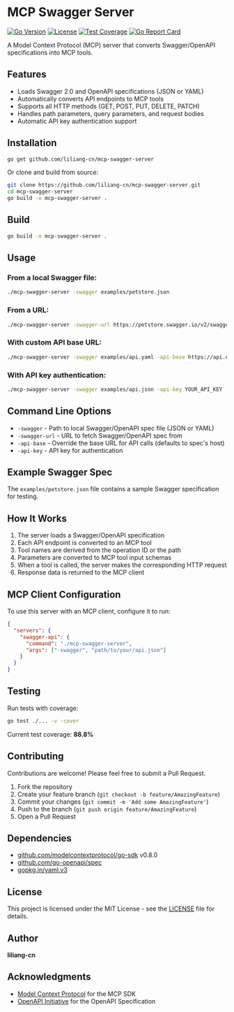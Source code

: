 # MCP Swagger Server

[![Go Version](https://img.shields.io/badge/Go-1.21+-00ADD8?style=flat&logo=go)](https://go.dev)
[![License](https://img.shields.io/badge/License-MIT-blue.svg)](LICENSE)
[![Test Coverage](https://img.shields.io/badge/Coverage-88.8%25-brightgreen)](https://github.com/liliang-cn/mcp-swagger-server)
[![Go Report Card](https://goreportcard.com/badge/github.com/liliang-cn/mcp-swagger-server)](https://goreportcard.com/report/github.com/liliang-cn/mcp-swagger-server)

A Model Context Protocol (MCP) server that converts Swagger/OpenAPI specifications into MCP tools.

## Features

- Loads Swagger 2.0 and OpenAPI specifications (JSON or YAML)
- Automatically converts API endpoints to MCP tools
- Supports all HTTP methods (GET, POST, PUT, DELETE, PATCH)
- Handles path parameters, query parameters, and request bodies
- Automatic API key authentication support

## Installation

```bash
go get github.com/liliang-cn/mcp-swagger-server
```

Or clone and build from source:

```bash
git clone https://github.com/liliang-cn/mcp-swagger-server.git
cd mcp-swagger-server
go build -o mcp-swagger-server .
```

## Build

```bash
go build -o mcp-swagger-server .
```

## Usage

### From a local Swagger file:

```bash
./mcp-swagger-server -swagger examples/petstore.json
```

### From a URL:

```bash
./mcp-swagger-server -swagger-url https://petstore.swagger.io/v2/swagger.json
```

### With custom API base URL:

```bash
./mcp-swagger-server -swagger examples/api.yaml -api-base https://api.example.com
```

### With API key authentication:

```bash
./mcp-swagger-server -swagger examples/api.json -api-key YOUR_API_KEY
```

## Command Line Options

- `-swagger` - Path to local Swagger/OpenAPI spec file (JSON or YAML)
- `-swagger-url` - URL to fetch Swagger/OpenAPI spec from
- `-api-base` - Override the base URL for API calls (defaults to spec's host)
- `-api-key` - API key for authentication

## Example Swagger Spec

The `examples/petstore.json` file contains a sample Swagger specification for testing.

## How It Works

1. The server loads a Swagger/OpenAPI specification
2. Each API endpoint is converted to an MCP tool
3. Tool names are derived from the operation ID or the path
4. Parameters are converted to MCP tool input schemas
5. When a tool is called, the server makes the corresponding HTTP request
6. Response data is returned to the MCP client

## MCP Client Configuration

To use this server with an MCP client, configure it to run:

```json
{
  "servers": {
    "swagger-api": {
      "command": "./mcp-swagger-server",
      "args": ["-swagger", "path/to/your/api.json"]
    }
  }
}
```

## Testing

Run tests with coverage:

```bash
go test ./... -v -cover
```

Current test coverage: **88.8%**

## Contributing

Contributions are welcome! Please feel free to submit a Pull Request.

1. Fork the repository
2. Create your feature branch (`git checkout -b feature/AmazingFeature`)
3. Commit your changes (`git commit -m 'Add some AmazingFeature'`)
4. Push to the branch (`git push origin feature/AmazingFeature`)
5. Open a Pull Request

## Dependencies

- [github.com/modelcontextprotocol/go-sdk](https://github.com/modelcontextprotocol/go-sdk) v0.8.0
- [github.com/go-openapi/spec](https://github.com/go-openapi/spec)
- [gopkg.in/yaml.v3](https://gopkg.in/yaml.v3)

## License

This project is licensed under the MIT License - see the [LICENSE](LICENSE) file for details.

## Author

**liliang-cn**

## Acknowledgments

- [Model Context Protocol](https://github.com/modelcontextprotocol) for the MCP SDK
- [OpenAPI Initiative](https://www.openapis.org/) for the OpenAPI Specification